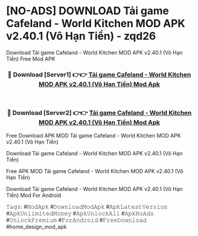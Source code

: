 # [NO-ADS] DOWNLOAD Tải game Cafeland - World Kitchen MOD APK v2.40.1 (Vô Hạn Tiền) - zqd26
Download Tải game Cafeland - World Kitchen MOD APK v2.40.1 (Vô Hạn Tiền) Free Mod APK

<div align="center">
<h3>🔴 Download [Server1] 👉👉 <a href="https://apk-comot.site?title=Tải_game_Cafeland_-_World_Kitchen_MOD_APK_v2.40.1_(Vô_Hạn_Tiền)">Tải game Cafeland - World Kitchen MOD APK v2.40.1 (Vô Hạn Tiền) Mod Apk</a></h3><br>

<h3>🔴 Download [Server2] 👉👉 <a href="https://apk-comot.site?title=Tải_game_Cafeland_-_World_Kitchen_MOD_APK_v2.40.1_(Vô_Hạn_Tiền)">Tải game Cafeland - World Kitchen MOD APK v2.40.1 (Vô Hạn Tiền) Mod Apk</a></h3>
</div>


Free Download APK MOD Tải game Cafeland - World Kitchen MOD APK v2.40.1 (Vô Hạn Tiền)

Download Tải game Cafeland - World Kitchen MOD APK v2.40.1 (Vô Hạn Tiền) 

Free APK MOD Tải game Cafeland - World Kitchen MOD APK v2.40.1 (Vô Hạn Tiền) 

Download Tải game Cafeland - World Kitchen MOD APK v2.40.1 (Vô Hạn Tiền) Mod For Android

𝚃𝚊𝚐𝚜: #𝙼𝚘𝚍𝙰𝚙𝚔 #𝙳𝚘𝚠𝚗𝚕𝚘𝚊𝚍𝙼𝚘𝚍𝙰𝚙𝚔 #𝙰𝚙𝚔𝙻𝚊𝚝𝚎𝚜𝚝𝚅𝚎𝚛𝚜𝚒𝚘𝚗 #𝙰𝚙𝚔𝚄𝚗𝚕𝚒𝚖𝚒𝚝𝚎𝚍𝙼𝚘𝚗𝚎𝚢 #𝙰𝚙𝚔𝚄𝚗𝚕𝚘𝚌𝚔𝙰𝚕𝚕 #𝙰𝚙𝚔𝙽𝚘𝙰𝚍𝚜 #𝚄𝚗𝚕𝚘𝚌𝚔𝙿𝚛𝚎𝚖𝚒𝚞𝚖 #𝙵𝚘𝚛𝙰𝚗𝚍𝚛𝚘𝚒𝚍 #𝙵𝚛𝚎𝚎𝙳𝚘𝚠𝚗𝚕𝚘𝚊𝚍 #home_design_mod_apk